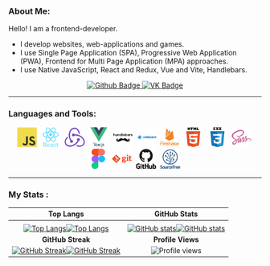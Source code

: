 ### About Me:
Hello! I am a frontend-developer.
- I develop websites, web-applications and games.
- I use Single Page Application (SPA), Progressive Web Application (PWA), Frontend for Multi Page Application (MPA) approaches.
- I use Native JavaScript, React and Redux, Vue and Vite, Handlebars.

<div id="header" align="center">
  <div id="badges">
    <a href="https://github.com/Juris-Berkulis">
      <img src="https://img.shields.io/badge/GitHub-black?style=for-the-badge&logo=Github&logoColor=white" alt="Github Badge"/>
    </a>
    <a href="https://vk.com/juris_berkulis">
      <img src="https://img.shields.io/badge/%D0%92%D0%9A%D0%BE%D0%BD%D1%82%D0%B0%D0%BA%D1%82%D0%B5-blue?style=for-the-badge&logo=VK&logoColor=white" alt="VK Badge"/>
    </a>
  </div>
</div>

---

### Languages and Tools:
<div align="center">
  <img src="https://github.com/devicons/devicon/blob/master/icons/javascript/javascript-original.svg" title="javascript" alt="javascript" width="40" height="40"/>&nbsp;
  <img src="https://github.com/devicons/devicon/blob/master/icons/react/react-original-wordmark.svg" title="react" alt="react" width="40" height="40"/>&nbsp;
  <img src="https://github.com/devicons/devicon/blob/master/icons/redux/redux-original.svg" title="redux"  alt="redux" width="40" height="40"/>&nbsp;
  <img src="https://github.com/devicons/devicon/blob/master/icons/vuejs/vuejs-original-wordmark.svg" title="vuejs" alt="vuejs" width="40" height="40"/>&nbsp;
  <img src="https://github.com/devicons/devicon/blob/master/icons/handlebars/handlebars-original-wordmark.svg"  title="handlebars" alt="handlebars" width="40" height="40"/>&nbsp;
  <img src="https://github.com/devicons/devicon/blob/master/icons/webpack/webpack-original-wordmark.svg" title="webpack" **alt="webpack" width="40" height="40"/>
  <img src="https://github.com/devicons/devicon/blob/master/icons/firebase/firebase-plain-wordmark.svg" title="firebase" alt="firebase" width="40" height="40"/>&nbsp;
  <img src="https://github.com/devicons/devicon/blob/master/icons/html5/html5-original-wordmark.svg" title="html5" alt="html5" width="40" height="40"/>&nbsp;
  <img src="https://github.com/devicons/devicon/blob/master/icons/css3/css3-original-wordmark.svg" title="css3" alt="css3" width="40" height="40"/>&nbsp;
  <img src="https://github.com/devicons/devicon/blob/master/icons/sass/sass-original.svg" title="sass"  alt="sass" width="40" height="40"/>&nbsp;
  <img src="https://github.com/devicons/devicon/blob/master/icons/figma/figma-original.svg" title="figma" alt="figma" width="40" height="40"/>&nbsp;
  <img src="https://github.com/devicons/devicon/blob/master/icons/git/git-plain-wordmark.svg" title="git" alt="git" width="40" height="40"/>&nbsp;
  <img src="https://github.com/devicons/devicon/blob/master/icons/github/github-original-wordmark.svg" title="github" alt="github " width="40" height="40"/>&nbsp;
  <img src="https://github.com/devicons/devicon/blob/master/icons/sourcetree/sourcetree-original-wordmark.svg" title="sourcetree" alt="sourcetree" width="40" height="40"/>&nbsp;
</div>

---

### My Stats :
|Top Langs | GitHub Stats |
| :------: | :----------: |
| | |
| [![Top Langs](https://github-readme-stats.vercel.app/api/top-langs/?username=Juris-Berkulis&custom_title=Most+used+languages:&show_icons=true&langs_count=10&bg_color=ccccee&layout=donut&title_color=ff3860&theme=buefy#gh-light-mode-only)](https://github.com/anuraghazra/github-readme-stats#gh-light-mode-only)[![Top Langs](https://github-readme-stats.vercel.app/api/top-langs/?username=Juris-Berkulis&custom_title=Most+used+languages:&show_icons=true&langs_count=10&layout=donut&title_color=7957d5&theme=aura#gh-dark-mode-only)](https://github.com/anuraghazra/github-readme-stats#gh-dark-mode-only) | [![GitHub stats](https://github-readme-stats.vercel.app/api?username=Juris-Berkulis&custom_title=Juris+Berkulis's+GitHub+stats:&show_icons=true&include_all_commits=true&show=reviews,discussions_started,discussions_answered&rank_icon=percentile&bg_color=ccccee&title_color=ff3860&ring_color=7957d5&theme=buefy#gh-light-mode-only)](https://github.com/anuraghazra/github-readme-stats#gh-light-mode-only)[![GitHub stats](https://github-readme-stats.vercel.app/api?username=Juris-Berkulis&custom_title=Juris+Berkulis's+GitHub+stats:&show_icons=true&include_all_commits=true&show=reviews,discussions_started,discussions_answered&rank_icon=percentile&title_color=7957d5&ring_color=7957d5&theme=algolia#gh-dark-mode-only)](https://github.com/anuraghazra/github-readme-stats#gh-dark-mode-only) |
| **GitHub Streak** | **Profile Views** |
| [![GitHub Streak](http://github-readme-streak-stats.herokuapp.com?user=Juris-Berkulis&theme=buefy#gh-light-mode-only)](https://git.io/streak-stats#gh-light-mode-only)[![GitHub Streak](http://github-readme-streak-stats.herokuapp.com?user=Juris-Berkulis&theme=vue-dark#gh-dark-mode-only)](https://git.io/streak-stats#gh-dark-mode-only) | <img src="https://komarev.com/ghpvc/?username=Juris-Berkulis&style=plastic&color=7957d5&label=PROFILE+VIEWS" alt="Profile views"/> |









<!-- ### Hi there 👋 -->

<!--
**Juris-Berkulis/Juris-Berkulis** is a ✨ _special_ ✨ repository because its `README.md` (this file) appears on your GitHub profile.

Here are some ideas to get you started:

- 🔭 I’m currently working on ...
- 🌱 I’m currently learning ...
- 👯 I’m looking to collaborate on ...
- 🤔 I’m looking for help with ...
- 💬 Ask me about ...
- 📫 How to reach me: ...
- 😄 Pronouns: ...
- ⚡ Fun fact: ...
-->
